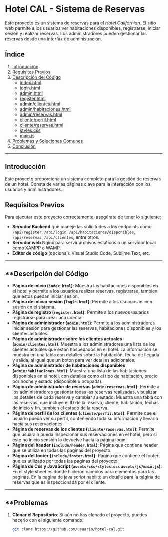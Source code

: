 # **Hotel CAL - Sistema de Reservas**

Este proyecto es un sistema de reservas para el *Hotel Californian*. El sitio web permite a los usuarios ver habitaciones disponibles, registrarse, iniciar sesión y realizar reservas. Los administradores pueden gestionar las reservas desde una interfaz de administración.

## **Índice**

1. [Introducción](#introducción)
2. [Requisitos Previos](#requisitos-previos)
3. [Descripción del Código](#descripción-del-código)
    - [index.html](#index.html)
    - [login.html](#login.html)
    - [admin.html](#admin.html)
    - [register.html](#register.html)
    - [admin/clientes.html](#admin/clientes.html)
    - [admin/habitaciones.html](#admin/habitaciones.html)
    - [admin/reservas.html](#admin/reservas.html)
    - [cliente/perfil.html](#cliente/perfil.html)
    - [cliente/reservas.html](#cliente/reservas.html)
    - [styles.css](#assets/css/styles.css)
    - [main.js](#assets/js/main.js)
4. [Problemas y Soluciones Comunes](#problemas-y-soluciones-comunes)
5. [Conclusión](#conclusión)

---

## **Introducción**

Este proyecto proporciona un sistema completo para la gestión de reservas de un hotel. Consta de varias páginas clave para la interacción con los usuarios y administradores.

## **Requisitos Previos**

Para ejecutar este proyecto correctamente, asegúrate de tener lo siguiente:

- **Servidor Backend** que maneje las solicitudes a los endpoints como `/api/register`, `/api/login`, `/api/habitaciones/disponibles`, `/api/reservas`, `/api/clientes`, entre otros.
- **Servidor web** Nginx para servir archivos estáticos o un servidor local como XAMPP o WAMP.
- **Editor de código** (opcional): Visual Studio Code, Sublime Text, etc.

---

## **Descripción del Código

- **Página de inicio (`index.html`)**: Muestra las habitaciones disponibles en el hotel y permite a los usuarios realizar reservas, registrarse, tambien que estos puedan iniciar sesión.
- **Página de iniciar sesión (`login.html`)**: Permite a los usuarios inicien sesión en el sistema.
- **Página de registro (`register.html`)**: Permite a los nuevos usuarios registrarse para crear una cuenta.
- **Página de administrador (`admin.html`)**: Permite a los administradores iniciar sesión para gestionar las reservas, habitaciones disponibles y los clientes actuales.
- **Página de administrador sobre los clientes actuales (`admin/clientes.html`)**: Muestra a los administradores una lista de los clientes actuales que están hospedados en el hotel. La información se muestra en una tabla con detalles sobre la habitación, fecha de llegada y salida, al igual que un botón para ver detalles adicionales.
- **Página de administrador de habitaciones disponibles (`admin/habitaciones.html`)**: Muestra una lista de las habitaciones disponibles en el hotel, con detalles como el tipo de habitación, precio por noche y estado (disponible u ocupada).
- **Página de administrador de reservas (`admin/reservas.html`)**: Permite a los administradores gestionar todas las reservas realizadas, visualizar los detalles de cada reserva y cambiar su estado. Muestra una tabla con las reservas, que incluye el ID de la reserva, cliente, habitación, fechas de inicio y fin, tambien el estado de la reserva.
- **Página de perfil de los clientes (`cliente/perfil.html`)**: Permite que el usuario pueda ver su perfil, conteniendo toda su informacion y llevarlo hacia sus reservaciones.
- **Página de reservas de los clientes (`cliente/reservas.html`)**: Permite que usuarain pueda inspecionar sus reservaciones en el hotel, pero si este no inicio sensión lo devuelve hacia la página login.
- **Página del header (`include/header.html`)**: Página que contiene header que se utiliza en todas las paginas del proyecto.
- **Página del footer (`include/footer.html`)**: Página que contiene el footer que es utilizado por todas las paginas del proyecto.
- **Página de Css y JavaScript (`assets/css/styles.css` `assets/js/main.js`)**: En el style sheet es donde hicieron cambios para elementos para las paginas. En la pagina de java script habilito un detalle para la página de reservas que es inspeccionada por el cliente.  
---

## **Problemas

1. **Clonar el Repositorio**:
   Si aún no has clonado el proyecto, puedes hacerlo con el siguiente comando:
   ```bash
   git clone https://github.com/usuario/hotel-cal.git
